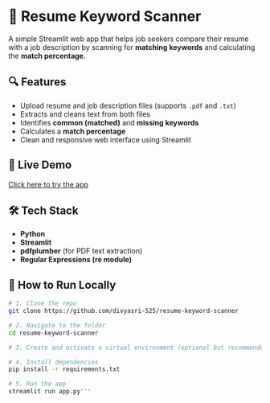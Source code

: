 # 📄 Resume Keyword Scanner

A simple Streamlit web app that helps job seekers compare their resume with a job description by scanning for **matching keywords** and calculating the **match percentage**.

## 🔍 Features

- Upload resume and job description files (supports `.pdf` and `.txt`)
- Extracts and cleans text from both files
- Identifies **common (matched)** and **missing keywords**
- Calculates a **match percentage**
- Clean and responsive web interface using Streamlit

## 🚀 Live Demo

[Click here to try the app](https://resume-keyword-scanner-ds-525.streamlit.app/)

## 🛠️ Tech Stack

- **Python**
- **Streamlit**
- **pdfplumber** (for PDF text extraction)
- **Regular Expressions (re module)**

## 🧾 How to Run Locally

```bash
# 1. Clone the repo
git clone https://github.com/divyasri-525/resume-keyword-scanner

# 2. Navigate to the folder
cd resume-keyword-scanner

# 3. Create and activate a virtual environment (optional but recommended)

# 4. Install dependencies
pip install -r requirements.txt

# 5. Run the app
streamlit run app.py'''
